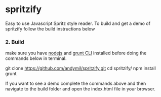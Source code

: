 spritzify
=========

Easy to use Javascript Spritz style reader. To build and get a demo of spritzify follow the build instructions below

### 2. Build
make sure you have [nodejs](http://nodejs.org/) and [grunt CLI](http://gruntjs.com/getting-started) installed before doing the commands below in terminal.

  git clone https://github.com/andymil/spritzify.git
  cd spritzify/
  npm install
  grunt

If you want to see a demo complete the commands above and then navigate to the build folder and open the index.html file in your browser.